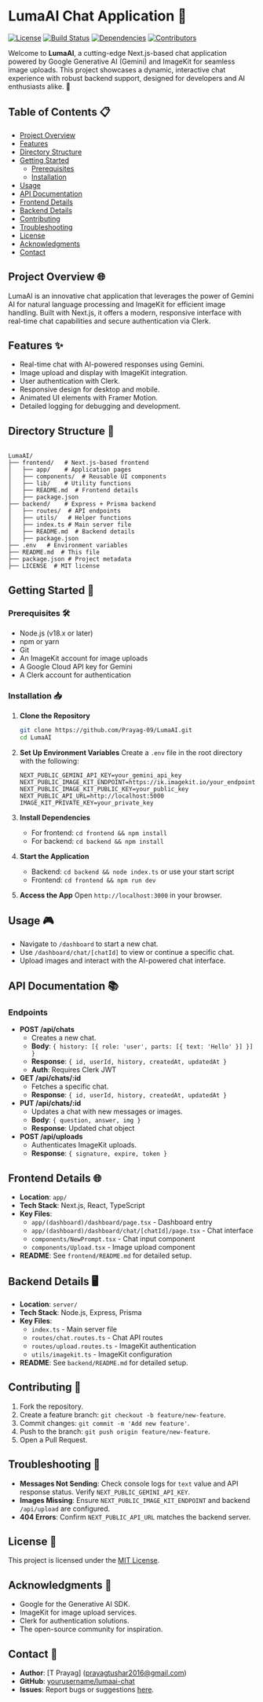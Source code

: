 # LumaAI Chat Application 🎉

[![License](https://img.shields.io/badge/license-MIT-blue.svg)](LICENSE)
[![Build Status](https://img.shields.io/badge/build-passing-green.svg)](https://github.com/yourusername/lumaai-chat/actions)
[![Dependencies](https://img.shields.io/badge/dependencies-up%20to%20date-brightgreen.svg)](https://www.npmjs.com/)
[![Contributors](https://img.shields.io/badge/contributors-1-orange.svg)](https://github.com/yourusername/lumaai-chat/graphs/contributors)

Welcome to **LumaAI**, a cutting-edge Next.js-based chat application powered by Google Generative AI (Gemini) and ImageKit for seamless image uploads. This project showcases a dynamic, interactive chat experience with robust backend support, designed for developers and AI enthusiasts alike. 🚀

## Table of Contents 📋

- [Project Overview](#project-overview)
- [Features](#features)
- [Directory Structure](#directory-structure)
- [Getting Started](#getting-started)
  - [Prerequisites](#prerequisites)
  - [Installation](#installation)
- [Usage](#usage)
- [API Documentation](#api-documentation)
- [Frontend Details](#frontend-details)
- [Backend Details](#backend-details)
- [Contributing](#contributing)
- [Troubleshooting](#troubleshooting)
- [License](#license)
- [Acknowledgments](#acknowledgments)
- [Contact](#contact)

## Project Overview 🌐

LumaAI is an innovative chat application that leverages the power of Gemini AI for natural language processing and ImageKit for efficient image handling. Built with Next.js, it offers a modern, responsive interface with real-time chat capabilities and secure authentication via Clerk.

## Features ✨

- Real-time chat with AI-powered responses using Gemini.
- Image upload and display with ImageKit integration.
- User authentication with Clerk.
- Responsive design for desktop and mobile.
- Animated UI elements with Framer Motion.
- Detailed logging for debugging and development.

## Directory Structure 📂

```

LumaAI/
├── frontend/   # Next.js-based frontend
│   ├── app/    # Application pages
│   ├── components/  # Reusable UI components
│   ├── lib/    # Utility functions
│   ├── README.md  # Frontend details
│   ├── package.json
├── backend/    # Express + Prisma backend
│   ├── routes/  # API endpoints
│   ├── utils/   # Helper functions
│   ├── index.ts # Main server file
│   ├── README.md  # Backend details
│   ├── package.json
├── .env   # Environment variables
├── README.md  # This file
├── package.json # Project metadata
├── LICENSE  # MIT license
```

## Getting Started 🚀

### Prerequisites 🛠️

- Node.js (v18.x or later)
- npm or yarn
- Git
- An ImageKit account for image uploads
- A Google Cloud API key for Gemini
- A Clerk account for authentication

### Installation 📥

1. **Clone the Repository**

   ```bash
   git clone https://github.com/Prayag-09/LumaAI.git
   cd LumaAI
   ```

2. **Set Up Environment Variables**
   Create a `.env` file in the root directory with the following:

   ```env
   NEXT_PUBLIC_GEMINI_API_KEY=your_gemini_api_key
   NEXT_PUBLIC_IMAGE_KIT_ENDPOINT=https://ik.imagekit.io/your_endpoint
   NEXT_PUBLIC_IMAGE_KIT_PUBLIC_KEY=your_public_key
   NEXT_PUBLIC_API_URL=http://localhost:5000
   IMAGE_KIT_PRIVATE_KEY=your_private_key
   ```

3. **Install Dependencies**

   - For frontend: `cd frontend && npm install`
   - For backend: `cd backend && npm install`

4. **Start the Application**

   - Backend: `cd backend && node index.ts` or use your start script
   - Frontend: `cd frontend && npm run dev`

5. **Access the App**
   Open `http://localhost:3000` in your browser.

## Usage 🎮

- Navigate to `/dashboard` to start a new chat.
- Use `/dashboard/chat/[chatId]` to view or continue a specific chat.
- Upload images and interact with the AI-powered chat interface.

## API Documentation 📚

### Endpoints

- **POST /api/chats**
  - Creates a new chat.
  - **Body**: `{ history: [{ role: 'user', parts: [{ text: 'Hello' }] }] }`
  - **Response**: `{ id, userId, history, createdAt, updatedAt }`
  - **Auth**: Requires Clerk JWT
- **GET /api/chats/:id**
  - Fetches a specific chat.
  - **Response**: `{ id, userId, history, createdAt, updatedAt }`
- **PUT /api/chats/:id**
  - Updates a chat with new messages or images.
  - **Body**: `{ question, answer, img }`
  - **Response**: Updated chat object
- **POST /api/uploads**
  - Authenticates ImageKit uploads.
  - **Response**: `{ signature, expire, token }`

## Frontend Details 🌐

- **Location**: `app/`
- **Tech Stack**: Next.js, React, TypeScript
- **Key Files**:
  - `app/(dashboard)/dashboard/page.tsx` - Dashboard entry
  - `app/(dashboard)/dashboard/chat/[chatId]/page.tsx` - Chat interface
  - `components/NewPrompt.tsx` - Chat input component
  - `components/Upload.tsx` - Image upload component
- **README**: See `frontend/README.md` for detailed setup.

## Backend Details 🖥️

- **Location**: `server/`
- **Tech Stack**: Node.js, Express, Prisma
- **Key Files**:
  - `index.ts` - Main server file
  - `routes/chat.routes.ts` - Chat API routes
  - `routes/upload.routes.ts` - ImageKit authentication
  - `utils/imagekit.ts` - ImageKit configuration
- **README**: See `backend/README.md` for detailed setup.

## Contributing 🤝

1. Fork the repository.
2. Create a feature branch: `git checkout -b feature/new-feature`.
3. Commit changes: `git commit -m 'Add new feature'`.
4. Push to the branch: `git push origin feature/new-feature`.
5. Open a Pull Request.

## Troubleshooting 🔧

- **Messages Not Sending**: Check console logs for `text` value and API response status. Verify `NEXT_PUBLIC_GEMINI_API_KEY`.
- **Images Missing**: Ensure `NEXT_PUBLIC_IMAGE_KIT_ENDPOINT` and backend `/api/upload` are configured.
- **404 Errors**: Confirm `NEXT_PUBLIC_API_URL` matches the backend server.

## License 📜

This project is licensed under the [MIT License](LICENSE).

## Acknowledgments 🙌

- Google for the Generative AI SDK.
- ImageKit for image upload services.
- Clerk for authentication solutions.
- The open-source community for inspiration.

## Contact 📧

- **Author**: [T Prayag] (prayagtushar2016@gmail.com)
- **GitHub**: [yourusername/lumaai-chat](https://github.com/Prayag-09)
- **Issues**: Report bugs or suggestions [here](https://github.com/Prayag-09/LumaAI/issues).
